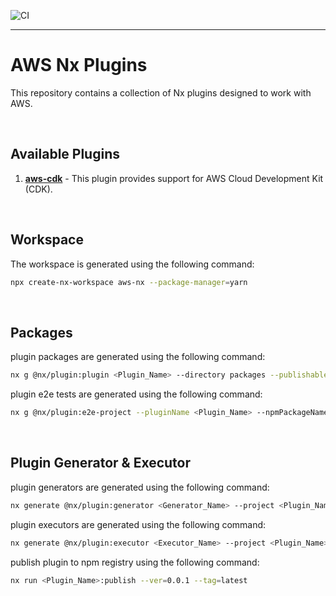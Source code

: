 ![CI](https://github.com/StellarScript/aws-nx/actions/workflows/ci.yml/badge.svg)

---

# AWS Nx Plugins

This repository contains a collection of Nx plugins designed to work with AWS.

<br>

## Available Plugins

1. [**aws-cdk**](https://github.com/StellarScript/aws-nx/tree/main/packages/aws-cdk) - This plugin provides support for AWS Cloud Development Kit (CDK).

<br>

## Workspace

The workspace is generated using the following command:

```bash
npx create-nx-workspace aws-nx --package-manager=yarn
```

<br>

## Packages

plugin packages are generated using the following command:

```bash
nx g @nx/plugin:plugin <Plugin_Name> --directory packages --publishable --buildable
```

plugin e2e tests are generated using the following command:

```bash
nx g @nx/plugin:e2e-project --pluginName <Plugin_Name> --npmPackageName <Npm_Package_Name> --pluginOutputPath dist/<Plugin_Name>
```

<br>

## Plugin Generator & Executor

plugin generators are generated using the following command:

```bash
nx generate @nx/plugin:generator <Generator_Name> --project <Plugin_Name>
```

plugin executors are generated using the following command:

```bash
nx generate @nx/plugin:executor <Executor_Name> --project <Plugin_Name>
```

publish plugin to npm registry using the following command:

```bash
nx run <Plugin_Name>:publish --ver=0.0.1 --tag=latest
```
